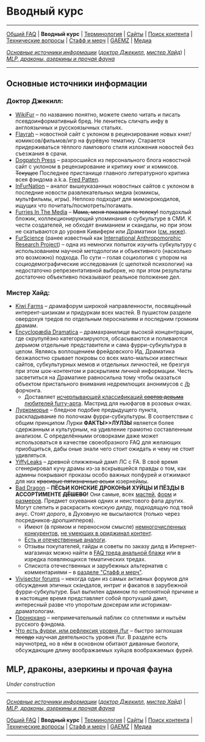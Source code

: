 # Вводный курс

---

[Общий FAQ](faq.md) | **Вводный курс** | [Терминология](gloss.md) | [Сайты](sites.md) | [Поиск контента](content.md) | [Технические вопросы](tech.md) | [Стафф и мерч](stuff.md) | [GAEMZ](gaemz.md) | [Медиа](media.md)

*[Основные источники информации](#основные-источники-информации)* (*[доктор Джекилл](#доктор-джекилл)*, *[мистер Хайд](#мистер-хайд)*) | *[MLP, драконы, азеркины и прочая фауна](#mlp-драконы-азеркины-и-прочая-фауна)*

---

## Основные источники информации
### Доктор Джекилл:
* [WikiFur](https://wikifur.com) – по названию понятно, можете смело читать и писать псевдоинформативный бред. Не ленитесь сличать инфу в англоязычных и русскоязычных статьях.
* [Flayrah](https://www.flayrah.com) – новостной сайт с уклоном в рецензирование новых книг/комиксов/фильмов/игр на фурёвую тематику. Старается придерживаться тёплого лампового стиля изложения новостей без съезжания в срачи.
* [Dogpatch Press](https://dogpatch.press) – разросшийся из персонального блога новостной сайт с уклоном в рецензирование и критику книг и комиксов. ~~Текущее~~ Последнее пристанище главного литературного критика всея фэндома a.k.a. [Fred Patten](http://ru.wikifur.com/wiki/%D0%A4%D1%80%D0%B5%D0%B4_%D0%9F%D0%B0%D1%82%D1%82%D0%B5%D0%BD).
* [InFurNation](https://www.infurnation.com) – аналог вышеуказанных новостных сайтов с уклоном в последние новости развлекательных медиа (комиксы, мультфильмы, игры). Неплохо подходит для мимокрокодилов, ищущих что почитать/посмотреть/погамать.
* [Furries In The Media](https://furrymedia.livejournal.com/) – ~~Мама, меня показали по телеку!~~ полудохлый бложик, коллекционирующий упоминания о субкультуре в СМИ. К чести создателей, не обходят вниманием и скандалы, но при этом не скатываются до уровня Кивиферм или Драматики ([см. ниже](#Мистер-Хайд)).
* [FurScience](https://furscience.com/) (ранее известный как [International Anthropomorphic Research Project](https://sites.google.com/site/anthropomorphicresearch)) – одна из немногих попыток изучить субкультуру с использованием научной методологии и объективного (насколько это возможно) подхода. По сути – голая социология с упором на социодемографические исследования (с щепоткой психологии) на недостаточно репрезентативной выборке, но при этом результаты достаточно объективно показывают реальное положение дел.

### Мистер Хайд:
* [Kiwi Farms](https://kiwifarms.net/forums/animal-control.83/) – драмафорум широкой направленности, посвящённый интерент-шизикам и придуркам всех мастей. В пушистом разделе овердохуя тредов по отдельным перосналиям и последним громким драмам.
* [Encyclopædia Dramatica](https://encyclopediadramatica.rs/Portal:Furfaggotry) – драмахранилище высокой концентрации, где скрупулёзно категоризируются, обсасываются и поливаются дерьмом отдельные представители и сама фурри-субкультура в целом. Являясь воплощением фрейдовского Ид, Драматика безжалостно срывает покровы со всех мало-мальски известных сайтов, субкультурных мемов и отдельных личностей, не брезгуя при этом шок-контентом и раскрытием личной информации. Честь засветиться на Драматике равносильна тому чтобы оказаться объектом пристального внимания недремлющих анонимусов с [/b](https://boards.4chan.org/b/) форчонга.
  * Доставляет [исчерпывающей классификаций ~~сортов дерьма~~ любителей furry-арта](https://encyclopediadramatica.rs/Furfag#Types_of_furries). Мастрид для ньюфагов в розовых очках.
* [Луркоморье](https://lurkmore.to/Фурфаг) – бледное подобие предыдущего пункта, раскладывание по полочкам фурри-субкультуры. В соответствии с общим принципом Лурки **ФАКТЫ>>ЛУЛЗЫ** является  более сдержанным и культурным, на удивление грамотно составленным анализом. С определёнными оговорками даже может использоваться в качестве своеобразного FAQ для желающих приобщиться, дабы оные знали чего стоит ожидать и чему не стоит удивляться.
* [YiffyLeaks](http://faleaks.malicelabs.com/) – древной спижженый дамп ЛС с FA. В своё время сгенерировал кучу драмы из-за вскрывшейся правды о том, как админы покрывают проказы особо важных попфурей и отжимают для них ~~красивые пятизначные аськи~~ юзернеймы.
* [Bad Dragon](https://bad-dragon.com) – **ПЁСЬИ КОНСКИЕ ДРОКОНЬИ ХУЙЦЫ И ПЁЗДЫ В АССОРТИМЕНТЕ ~~ДЁШЕВО~~!** Они самые, всех [мастей](https://i.imgur.com/T2jY4GQ.jpg), [форм](https://i.imgur.com/azj44Zy.jpg) и [размеров](https://i.imgur.com/40pJgN4.jpg). Предмет охуевания одних и неистового фапа других. Могут слепить и раскрасить конскую дилду, подходящую под твой анус. Стоят *дорого*, в Духовную не высылаются (только через посредников-дропшипперов). 
  * Имеют (в прямом и переносном смысле) [немногочисленных конкурентов](https://www.zoofur.com), [не умеющих в ориджинал контент](https://yiffytoys.de/shop2/).
  * [Есть и отечественные аналоги](http://erasexa.com/index.php?route=product/category&path=59).
  * Отзывы покупателей, гайды и советы по заказу дилд в Интернет-магазинах можно найти в [FAQ треда анальной блажи](https://2ch.hk/hc/catalog.html) или в изредка появляющихся тематических тредах.
  * Спискота отечественных и зарубежных альтернатив с комментариями – в [разделе "Стафф и мерч"](stuff.md#дёрнуть-анус).
* [Vivisector forums](https://forums.vivisector.org) – некогда один из самых активных форумов для обсуждения эпичных скандалов, интриг и факапов в зарубежной фурри-субкультуре. Был выпилен админом по непонятной причине и в настоящее время представляет собой протухший дамп, интересный разве что упоротым доксерам или историкам-драматологам.
* [Пронюхано](https://vk.com/oversniff) – непримечательный паблик со сплетнями и нытьём русского фэндома.
* [Что есть фурри, или рефлексия уровня /fur](https://arhivach.ng/thread/92390) – быстро заглохшая ~~псевдо~~ научная деятельность уровня /fur. В разделе есть научнотред, но в нём в основном обитают диванные биологи, обсуждающие длину воображаемых хуйцов воображаемых фурей.

## MLP, драконы, азеркины и прочая фауна

*Under construction*

---

*[Основные источники информации](#основные-источники-информации)* (*[доктор Джекилл](#доктор-джекилл)*, *[мистер Хайд](#мистер-хайд)*) | *[MLP, драконы, азеркины и прочая фауна](#mlp-драконы-азеркины-и-прочая-фауна)*

[Общий FAQ](faq.md) | **Вводный курс** | [Терминология](gloss.md) | [Сайты](sites.md) | [Поиск контента](content.md) | [Технические вопросы](tech.md) | [Стафф и мерч](stuff.md) | [GAEMZ](gaemz.md) | [Медиа](media.md)

---
